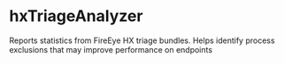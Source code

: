 # hxTriageAnalyzer
Reports statistics from FireEye HX triage bundles. Helps identify process exclusions that may improve performance on endpoints
